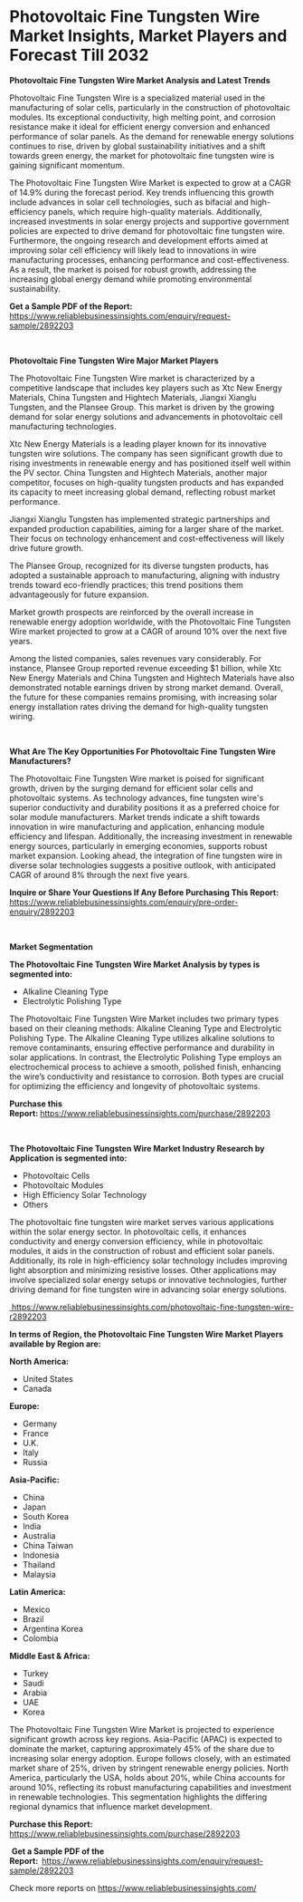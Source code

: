 <p><h1>Photovoltaic Fine Tungsten Wire Market Insights, Market Players and Forecast Till 2032</h1></p><p><strong>Photovoltaic Fine Tungsten Wire Market Analysis and Latest Trends</strong></p>
<p><p>Photovoltaic Fine Tungsten Wire is a specialized material used in the manufacturing of solar cells, particularly in the construction of photovoltaic modules. Its exceptional conductivity, high melting point, and corrosion resistance make it ideal for efficient energy conversion and enhanced performance of solar panels. As the demand for renewable energy solutions continues to rise, driven by global sustainability initiatives and a shift towards green energy, the market for photovoltaic fine tungsten wire is gaining significant momentum.</p><p>The Photovoltaic Fine Tungsten Wire Market is expected to grow at a CAGR of 14.9% during the forecast period. Key trends influencing this growth include advances in solar cell technologies, such as bifacial and high-efficiency panels, which require high-quality materials. Additionally, increased investments in solar energy projects and supportive government policies are expected to drive demand for photovoltaic fine tungsten wire. Furthermore, the ongoing research and development efforts aimed at improving solar cell efficiency will likely lead to innovations in wire manufacturing processes, enhancing performance and cost-effectiveness. As a result, the market is poised for robust growth, addressing the increasing global energy demand while promoting environmental sustainability.</p></p>
<p><strong>Get a Sample PDF of the Report:&nbsp;</strong> <a href="https://www.reliablebusinessinsights.com/enquiry/request-sample/2892203?utm_campaign=2208&utm_medium=2&utm_source=Github&utm_content=ia&utm_term=15032025&utm_id=photovoltaic-fine-tungsten-wire">https://www.reliablebusinessinsights.com/enquiry/request-sample/2892203</a></p>
<p>&nbsp;</p>
<p><strong>Photovoltaic Fine Tungsten Wire Major Market Players</strong></p>
<p><p>The Photovoltaic Fine Tungsten Wire market is characterized by a competitive landscape that includes key players such as Xtc New Energy Materials, China Tungsten and Hightech Materials, Jiangxi Xianglu Tungsten, and the Plansee Group. This market is driven by the growing demand for solar energy solutions and advancements in photovoltaic cell manufacturing technologies.</p><p>Xtc New Energy Materials is a leading player known for its innovative tungsten wire solutions. The company has seen significant growth due to rising investments in renewable energy and has positioned itself well within the PV sector. China Tungsten and Hightech Materials, another major competitor, focuses on high-quality tungsten products and has expanded its capacity to meet increasing global demand, reflecting robust market performance.</p><p>Jiangxi Xianglu Tungsten has implemented strategic partnerships and expanded production capabilities, aiming for a larger share of the market. Their focus on technology enhancement and cost-effectiveness will likely drive future growth.</p><p>The Plansee Group, recognized for its diverse tungsten products, has adopted a sustainable approach to manufacturing, aligning with industry trends toward eco-friendly practices; this trend positions them advantageously for future expansion.</p><p>Market growth prospects are reinforced by the overall increase in renewable energy adoption worldwide, with the Photovoltaic Fine Tungsten Wire market projected to grow at a CAGR of around 10% over the next five years. </p><p>Among the listed companies, sales revenues vary considerably. For instance, Plansee Group reported revenue exceeding $1 billion, while Xtc New Energy Materials and China Tungsten and Hightech Materials have also demonstrated notable earnings driven by strong market demand. Overall, the future for these companies remains promising, with increasing solar energy installation rates driving the demand for high-quality tungsten wiring.</p></p>
<p>&nbsp;</p>
<p><strong>What Are The Key Opportunities For Photovoltaic Fine Tungsten Wire Manufacturers?</strong></p>
<p><p>The Photovoltaic Fine Tungsten Wire market is poised for significant growth, driven by the surging demand for efficient solar cells and photovoltaic systems. As technology advances, fine tungsten wire's superior conductivity and durability positions it as a preferred choice for solar module manufacturers. Market trends indicate a shift towards innovation in wire manufacturing and application, enhancing module efficiency and lifespan. Additionally, the increasing investment in renewable energy sources, particularly in emerging economies, supports robust market expansion. Looking ahead, the integration of fine tungsten wire in diverse solar technologies suggests a positive outlook, with anticipated CAGR of around 8% through the next five years.</p></p>
<p><strong>Inquire or Share Your Questions If Any Before Purchasing This Report:</strong> <a href="https://www.reliablebusinessinsights.com/enquiry/pre-order-enquiry/2892203?utm_campaign=2208&utm_medium=2&utm_source=Github&utm_content=ia&utm_term=15032025&utm_id=photovoltaic-fine-tungsten-wire">https://www.reliablebusinessinsights.com/enquiry/pre-order-enquiry/2892203</a></p>
<p>&nbsp;</p>
<p><strong>Market Segmentation</strong></p>
<p><strong>The Photovoltaic Fine Tungsten Wire Market Analysis by types is segmented into:</strong></p>
<p><ul><li>Alkaline Cleaning Type</li><li>Electrolytic Polishing Type</li></ul></p>
<p><p>The Photovoltaic Fine Tungsten Wire Market includes two primary types based on their cleaning methods: Alkaline Cleaning Type and Electrolytic Polishing Type. The Alkaline Cleaning Type utilizes alkaline solutions to remove contaminants, ensuring effective performance and durability in solar applications. In contrast, the Electrolytic Polishing Type employs an electrochemical process to achieve a smooth, polished finish, enhancing the wire’s conductivity and resistance to corrosion. Both types are crucial for optimizing the efficiency and longevity of photovoltaic systems.</p></p>
<p><strong>Purchase this Report:&nbsp;</strong><a href="https://www.reliablebusinessinsights.com/purchase/2892203?utm_campaign=2208&utm_medium=2&utm_source=Github&utm_content=ia&utm_term=15032025&utm_id=photovoltaic-fine-tungsten-wire">https://www.reliablebusinessinsights.com/purchase/2892203</a></p>
<p>&nbsp;</p>
<p><strong>The Photovoltaic Fine Tungsten Wire Market Industry Research by Application is segmented into:</strong></p>
<p><ul><li>Photovoltaic Cells</li><li>Photovoltaic Modules</li><li>High Efficiency Solar Technology</li><li>Others</li></ul></p>
<p><p>The photovoltaic fine tungsten wire market serves various applications within the solar energy sector. In photovoltaic cells, it enhances conductivity and energy conversion efficiency, while in photovoltaic modules, it aids in the construction of robust and efficient solar panels. Additionally, its role in high-efficiency solar technology includes improving light absorption and minimizing resistive losses. Other applications may involve specialized solar energy setups or innovative technologies, further driving demand for fine tungsten wire in advancing solar energy solutions.</p></p>
<p><a href="https://www.reliablebusinessinsights.com/photovoltaic-fine-tungsten-wire-r2892203?utm_campaign=2208&utm_medium=2&utm_source=Github&utm_content=ia&utm_term=15032025&utm_id=photovoltaic-fine-tungsten-wire">&nbsp;https://www.reliablebusinessinsights.com/photovoltaic-fine-tungsten-wire-r2892203</a></p>
<p><strong>In terms of Region, the Photovoltaic Fine Tungsten Wire Market Players available by Region are:</strong></p>
<p>
    <p> <strong> North America: </strong>
        <ul>
            <li>United States</li>
            <li>Canada</li>
        </ul>
        </p> 
    <p> <strong> Europe: </strong>
        <ul>
            <li>Germany</li>
            <li>France</li>
            <li>U.K.</li>
            <li>Italy</li>
            <li>Russia</li>
        </ul>
        </p> 
    <p> <strong> Asia-Pacific: </strong>
        <ul>
            <li>China</li>
            <li>Japan</li>
            <li>South Korea</li>
            <li>India</li>
            <li>Australia</li>
            <li>China Taiwan</li>
            <li>Indonesia</li>
            <li>Thailand</li>
            <li>Malaysia</li>
        </ul>
        </p> 
    <p> <strong> Latin America: </strong>
        <ul>
            <li>Mexico</li>
            <li>Brazil</li>
            <li>Argentina Korea</li>
            <li>Colombia</li>
        </ul>
        </p> 
    <p> <strong> Middle East & Africa: </strong>
        <ul>
            <li>Turkey</li>
            <li>Saudi</li>
            <li>Arabia</li>
            <li>UAE</li>
            <li>Korea</li>
        </ul>
    </p>
    </p>
<p><p>The Photovoltaic Fine Tungsten Wire Market is projected to experience significant growth across key regions. Asia-Pacific (APAC) is expected to dominate the market, capturing approximately 45% of the share due to increasing solar energy adoption. Europe follows closely, with an estimated market share of 25%, driven by stringent renewable energy policies. North America, particularly the USA, holds about 20%, while China accounts for around 10%, reflecting its robust manufacturing capabilities and investment in renewable technologies. This segmentation highlights the differing regional dynamics that influence market development.</p></p>
<p><strong>Purchase this Report: </strong><a href="https://www.reliablebusinessinsights.com/purchase/2892203?utm_campaign=2208&utm_medium=2&utm_source=Github&utm_content=ia&utm_term=15032025&utm_id=photovoltaic-fine-tungsten-wire">https://www.reliablebusinessinsights.com/purchase/2892203</a></p>
<p>&nbsp;<strong>Get a Sample PDF of the Report:&nbsp;&nbsp;</strong><a href="https://www.reliablebusinessinsights.com/enquiry/request-sample/2892203?utm_campaign=2208&utm_medium=2&utm_source=Github&utm_content=ia&utm_term=15032025&utm_id=photovoltaic-fine-tungsten-wire">https://www.reliablebusinessinsights.com/enquiry/request-sample/2892203</a></p>
<p><strong></strong></p>
<p>Check more reports on <a href="https://www.reliablebusinessinsights.com/?utm_campaign=2208&utm_medium=2&utm_source=Github&utm_content=ia&utm_term=15032025&utm_id=photovoltaic-fine-tungsten-wire">https://www.reliablebusinessinsights.com/</a></p>